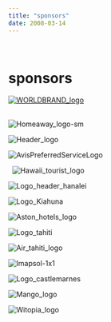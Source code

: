 ```yaml
---
title: "sponsors"
date: 2008-03-14
---
```


[  
](https://pub-ac94b3f306b24c0dba4238943c97f2e1.r2.dev/6a00e5502a95078833014e5f477681970c.jpg)

# sponsors

[](https://pub-ac94b3f306b24c0dba4238943c97f2e1.r2.dev/6a00e5502a95078833014e5f477681970c.jpg)[![WORLDBRAND_logo](https://pub-ac94b3f306b24c0dba4238943c97f2e1.r2.dev/6a00e5502a950788330147e29fc8c7970b.gif "WORLDBRAND_logo")  
](https://pub-ac94b3f306b24c0dba4238943c97f2e1.r2.dev/6a00e5502a950788330147e29fc8c7970b.gif)

             
![Homeaway_logo-sm](https://pub-ac94b3f306b24c0dba4238943c97f2e1.r2.dev/6a00e5502a95078833014e862103a3970d.png)

  
  
![Header_logo](https://pub-ac94b3f306b24c0dba4238943c97f2e1.r2.dev/6a00e5502a95078833014e5f44bfbf970c.gif)  
  
  
![AvisPreferredServiceLogo](https://pub-ac94b3f306b24c0dba4238943c97f2e1.r2.dev/6a00e5502a950788330147e2a15ead970b.gif)  
  
  
  ![Hawaii_tourist_logo](https://pub-ac94b3f306b24c0dba4238943c97f2e1.r2.dev/6a00e5502a95078833014e8620e3ce970d.png)

  
![Logo_header_hanalei](https://pub-ac94b3f306b24c0dba4238943c97f2e1.r2.dev/6a00e5502a95078833014e861f779e970d.jpg)

  
  
![Logo_Kiahuna](https://pub-ac94b3f306b24c0dba4238943c97f2e1.r2.dev/6a00e5502a95078833014e5f44ca3b970c.gif)  
  

![Aston_hotels_logo](https://pub-ac94b3f306b24c0dba4238943c97f2e1.r2.dev/6a00e5502a95078833014e8620e874970d.png)

  
  
  
![Logo_tahiti](https://pub-ac94b3f306b24c0dba4238943c97f2e1.r2.dev/6a00e5502a950788330147e29fdb7c970b.gif)  
  

![Air_tahiti_logo](https://pub-ac94b3f306b24c0dba4238943c97f2e1.r2.dev/6a00e5502a950788330147e2a14fd3970b.png)

  
  

![Imapsol-1x1](https://pub-ac94b3f306b24c0dba4238943c97f2e1.r2.dev/6a00e5502a95078833014e8620f3bc970d.gif)

  
  
![Logo_castlemarnes](https://pub-ac94b3f306b24c0dba4238943c97f2e1.r2.dev/6a00e5502a95078833014e8620f47f970d.gif)

  
  
![Mango_logo](https://pub-ac94b3f306b24c0dba4238943c97f2e1.r2.dev/6a00e5502a95078833014e8620f808970d.png)

![Witopia_logo](https://pub-ac94b3f306b24c0dba4238943c97f2e1.r2.dev/6a00e5502a95078833014e5f464c2d970c.gif)
